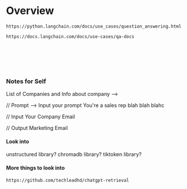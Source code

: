 # Overview

```
https://python.langchain.com/docs/use_cases/question_answering.html
```
```
https://docs.langchain.com/docs/use-cases/qa-docs
```




<br>
<br>
<br>
<br>

### Notes for Self
List of Companies and Info about company
--> 

// Prompt
--> Input your prompt
    You're a sales rep blah blah blahc

// Input Your Company Email


// Output Marketing Email


#### Look into
unstructured library?
chromadb library?
tiktoken library?

#### More things to look into
```
https://github.com/techleadhd/chatgpt-retrieval
```